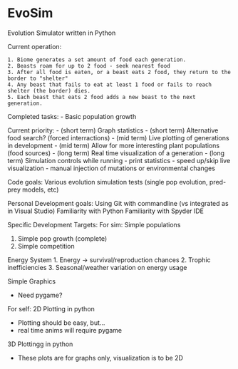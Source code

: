 # EvoSim
Evolution Simulator written in Python

Current operation:

    1. Biome generates a set amount of food each generation.
    2. Beasts roam for up to 2 food - seek nearest food
    3. After all food is eaten, or a beast eats 2 food, they return to the border to "shelter"
    4. Any beast that fails to eat at least 1 food or fails to reach shelter (the border) dies.
    5. Each beast that eats 2 food adds a new beast to the next generation.
    
Completed tasks:
    - Basic population growth
    
Current priority:
    - (short term) Graph statistics
    - (short term) Alternative food search? (forced interractions)
    - (mid term)   Live plotting of generations in development
    - (mid term)   Allow for more interesting plant populations (food sources)
    - (long term)  Real time visualization of a generation
    - (long term)  Simulation controls while running
        - print statistics
        - speed up/skip live visualization
        - manual injection of mutations or environmental changes

Code goals:
Various evolution simulation tests (single pop evolution, pred-prey models, etc)

Personal Development goals:
Using Git with commandline (vs integrated as in Visual Studio)
Familiarity with Python
Familiarity with Spyder IDE

Specific Development Targets:
For sim:
Simple populations
   1. Simple pop growth (complete)
   2. Simple competition

Energy System
    1. Energy -> survival/reproduction chances
    2. Trophic inefficiencies
    3. Seasonal/weather variation on energy usage

Simple Graphics
   - Need pygame?

For self:
2D Plotting in python
   - Plotting should be easy, but...
   - real time anims will require pygame
   
3D Plottingg in python
   - These plots are for graphs only, visualization is to be 2D
   